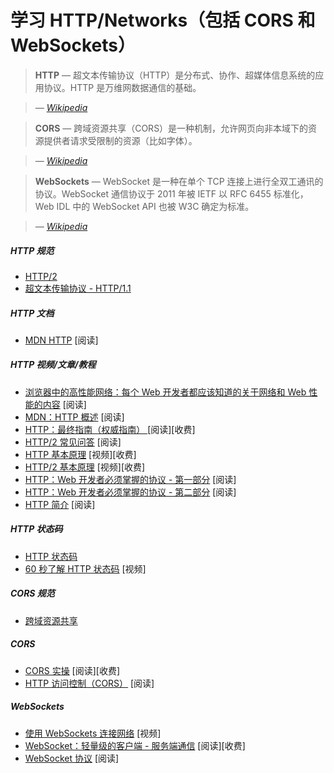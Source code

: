 # 学习 HTTP/Networks（包括 CORS 和 WebSockets）

> **HTTP** — 超文本传输协议（HTTP）是分布式、协作、超媒体信息系统的应用协议。HTTP 是万维网数据通信的基础。

><cite>&#8212; [Wikipedia](https://en.wikipedia.org/wiki/Hypertext_Transfer_Protocol)</cite>

> **CORS** — 跨域资源共享（CORS）是一种机制，允许网页向非本域下的资源提供者请求受限制的资源（比如字体）。

><cite>&#8212; [Wikipedia](https://en.wikipedia.org/wiki/Cross-origin_resource_sharing)</cite>
  
>**WebSockets** —  WebSocket 是一种在单个 TCP 连接上进行全双工通讯的协议。WebSocket 通信协议于 2011 年被 IETF 以 RFC 6455 标准化，Web IDL 中的 WebSocket API 也被 W3C 确定为标准。

><cite>&#8212; [Wikipedia](https://en.wikipedia.org/wiki/WebSocket)</cite>

##### HTTP 规范

* [HTTP/2](https://http2.github.io/)
* [超文本传输协议 - HTTP/1.1](https://tools.ietf.org/html/rfc2616)

##### HTTP 文档

* [MDN HTTP](https://developer.mozilla.org/en-US/docs/Web/HTTP) [阅读]

##### HTTP 视频/文章/教程

* [浏览器中的高性能网络：每个 Web 开发者都应该知道的关于网络和 Web 性能的内容](http://chimera.labs.oreilly.com/books/1230000000545/index.html) [阅读]
* [MDN：HTTP 概述](https://developer.mozilla.org/en-US/docs/Web/HTTP/Overview) [阅读]
* [HTTP：最终指南（权威指南） ](https://www.amazon.com/HTTP-Definitive-Guide-Guides/dp/1565925092/ref=cm_cr_arp_d_product_top?&_encoding=UTF8&tag=frontend-handbook-20&linkCode=ur2&linkId=11b990b79d33ddbef63712765715a9c1&camp=1789&creative=9325) [阅读][收费]
* [HTTP/2 常见问答](https://http2.github.io/faq/#what-are-the-key-differences-to-http1x) [阅读]
* [HTTP 基本原理](http://www.pluralsight.com/courses/xhttp-fund) [视频][收费]
* [HTTP/2 基本原理](https://app.pluralsight.com/library/courses/http2-fundamentals/table-of-contents) [视频][收费]
* [HTTP：Web 开发者必须掌握的协议 - 第一部分](http://code.tutsplus.com/tutorials/http-the-protocol-every-web-developer-must-know-part-1--net-31177) [阅读]
* [HTTP：Web 开发者必须掌握的协议 - 第二部分](http://code.tutsplus.com/tutorials/http-the-protocol-every-web-developer-must-know-part-2--net-31155) [阅读]
* [HTTP 简介](http://code.tutsplus.com/series/http-succinctly--net-33683) [阅读]

##### HTTP 状态码

* [HTTP 状态码](https://httpstatuses.com/)
* [60 秒了解 HTTP 状态码](http://webdesign.tutsplus.com/tutorials/http-status-codes-in-60-seconds--cms-24317) [视频]

##### CORS  规范

* [跨域资源共享](https://www.w3.org/TR/cors/)

##### CORS

* [CORS 实操](https://www.amazon.com/CORS-Action-Creating-consuming-cross-origin/dp/161729182X/?&_encoding=UTF8&tag=frontend-handbook-20&linkCode=ur2&linkId=47ebd885d688a4ed69f77a1bd8273f8a&camp=1789&creative=9325) [阅读][收费]
* [HTTP 访问控制（CORS）](https://developer.mozilla.org/en-US/docs/Web/HTTP/Access_control_CORS) [阅读]

##### WebSockets

* [使用 WebSockets 连接网络](https://code.tutsplus.com/courses/connect-the-web-with-websockets) [视频]
* [WebSocket：轻量级的客户端 - 服务端通信](https://www.amazon.com/WebSocket-Client-Server-Communications-Andrew-Lombardi/dp/1449369278/?&_encoding=UTF8&tag=frontend-handbook-20&linkCode=ur2&linkId=dd39395cf3d2ab4fc7c820d7c19db39a&camp=1789&creative=9325) [阅读][收费]
* [WebSocket 协议](https://tools.ietf.org/html/rfc6455) [阅读]


